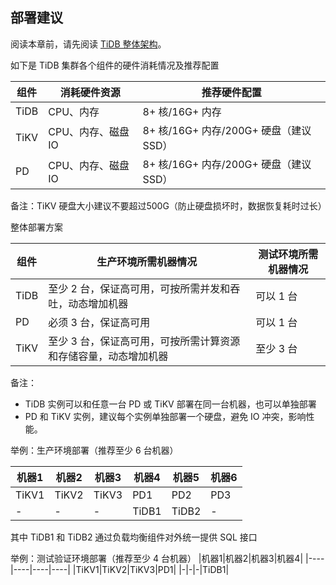 ## 部署建议

阅读本章前，请先阅读 [ TiDB 整体架构](../README.md#tidb-总览)。



如下是 TiDB 集群各个组件的硬件消耗情况及推荐配置

|组件|消耗硬件资源| 推荐硬件配置|
|----|-------|--------|
|TiDB| CPU、内存|8+ 核/16G+ 内存|
|TiKV|CPU、内存、磁盘 IO|8+ 核/16G+ 内存/200G+ 硬盘（建议 SSD）|
|PD|CPU、内存、磁盘 IO|8+ 核/16G+ 内存/200G+ 硬盘（建议 SSD）|

备注：TiKV 硬盘大小建议不要超过500G（防止硬盘损坏时，数据恢复耗时过长）


整体部署方案

|组件|生产环境所需机器情况|测试环境所需机器情况|
|-----|-------|-------|
|TiDB|至少 2 台，保证高可用，可按所需并发和吞吐，动态增加机器|可以 1 台|
|PD|必须 3 台，保证高可用|可以 1 台|
|TiKV|至少 3 台，保证高可用，可按所需计算资源和存储容量，动态增加机器|至少 3 台|

备注：
* TiDB 实例可以和任意一台 PD 或 TiKV 部署在同一台机器，也可以单独部署
* PD 和 TiKV 实例，建议每个实例单独部署一个硬盘，避免 IO 冲突，影响性能。

举例：生产环境部署（推荐至少 6 台机器）

|机器1|机器2|机器3|机器4|机器5|机器6|
|----|----|----|----|----|----|
|TiKV1|TiKV2|TiKV3|PD1|PD2|PD3|
|-|-|-|TiDB1|TiDB2|-|

其中 TiDB1 和 TiDB2 通过负载均衡组件对外统一提供 SQL 接口

举例：测试验证环境部署（推荐至少 4 台机器）
|机器1|机器2|机器3|机器4|
|----|----|----|----|
|TiKV1|TiKV2|TiKV3|PD1|
|-|-|-|TiDB1|

